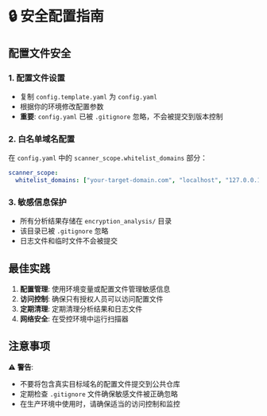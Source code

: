 # 🔒 安全配置指南

## 配置文件安全

### 1. 配置文件设置
- 复制 `config.template.yaml` 为 `config.yaml`
- 根据你的环境修改配置参数
- **重要**: `config.yaml` 已被 `.gitignore` 忽略，不会被提交到版本控制

### 2. 白名单域名配置
在 `config.yaml` 中的 `scanner_scope.whitelist_domains` 部分：
```yaml
scanner_scope:
  whitelist_domains: ["your-target-domain.com", "localhost", "127.0.0.1"]
```

### 3. 敏感信息保护
- 所有分析结果存储在 `encryption_analysis/` 目录
- 该目录已被 `.gitignore` 忽略
- 日志文件和临时文件不会被提交

## 最佳实践

1. **配置管理**: 使用环境变量或配置文件管理敏感信息
2. **访问控制**: 确保只有授权人员可以访问配置文件
3. **定期清理**: 定期清理分析结果和日志文件
4. **网络安全**: 在受控环境中运行扫描器

## 注意事项

⚠️ **警告**: 
- 不要将包含真实目标域名的配置文件提交到公共仓库
- 定期检查 `.gitignore` 文件确保敏感文件被正确忽略
- 在生产环境中使用时，请确保适当的访问控制和监控